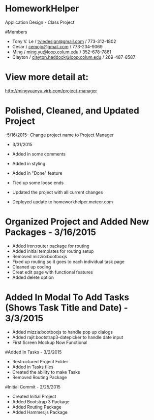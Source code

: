 # HomeworkHelper
Application Design - Class Project

#Members
- Tony V. Le / tvledesign@gmail.com / 773-312-1802
- Cesar / cemojo@gmail.com / 773-234-9069
- Ming / ming.yu@loop.colum.edu / 352-678-7861
- Clayton / clayton.haddock@loop.colum.edu / 269-487-8587


# View more detail at:
http://mingyuanyu.virb.com/project-manager

# Polished, Cleaned, and Updated Project 
-5/16/2015- Change project name to Project Manager  
- 3/31/2015

- Added in some comments
- Added in styling
- Added in "Done" feature
- Tied up some loose ends
- Updated the project with all current changes
- Deployed update to homeworkhelper.meteor.com

# Organized Project and Added New Packages - 3/16/2015

- Added iron:router package for routing
- Added initial templates for routing setup
- Removed mizzio:bootboxjs
- Fixed up routing so it goes to each individual task page
- Cleaned up coding
- Creat edit page with functional features
- Added delete option

# Added In Modal To Add Tasks (Shows Task Title and Date) - 3/3/2015

- Added mizzia:bootboxjs to handle pop up dialogs
- Added rajit:bootstrap3-datepicker to handle date input
- First Screen Mockup Now Functional

#Added In Tasks - 3/2/2015 

- Restructured Project Folder
- Added in Tasks files
- Created the ability to make Tasks
- Removed Routing Package

#Initial Commit - 2/25/2015
- Created Initial Project
- Added Bootstrap 3 Package
- Added Routing Package
- Added Hammer.js Package
